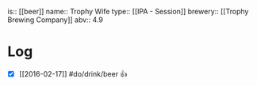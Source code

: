 is:: [[beer]]
name:: Trophy Wife
type:: [[IPA - Session]]
brewery:: [[Trophy Brewing Company]]
abv:: 4.9

# Log
- [x] [[2016-02-17]] #do/drink/beer 👍
